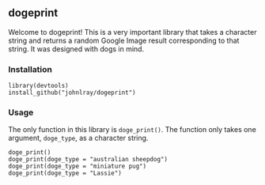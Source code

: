 ## dogeprint

Welcome to dogeprint! This is a very important library that takes a character string and returns a random Google Image result corresponding to that string. It was designed with dogs in mind.

### Installation
```{r}
library(devtools)
install_github("johnlray/dogeprint")
```

### Usage
The only function in this library is `doge_print()`. The function only takes one argument, `doge_type`, as a character string.

```{r}
doge_print()
doge_print(doge_type = "australian sheepdog")
doge_print(doge_type = "miniature pug")
doge_print(doge_type = "Lassie")
```